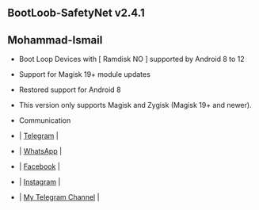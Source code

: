 ## BootLoob-SafetyNet v2.4.1

## Mohammad-Ismail

- Boot Loop Devices with [ Ramdisk NO ] supported by Android 8 to 12

- Support for Magisk 19+ module updates

- Restored support for Android 8

- This version only supports Magisk and Zygisk (Magisk 19+ and newer).

- Communication

- | [Telegram](https://t.me/MN312001) |
- | [WhatsApp](https://wa.me/905340444277) |
- | [Facebook](https://www.facebook.com/M.N.312001) |
- | [Instagram](https://www.instagram.com/mn312001) |
- | [My Telegram Channel](https://t.me/ROOT_MN312001) |









